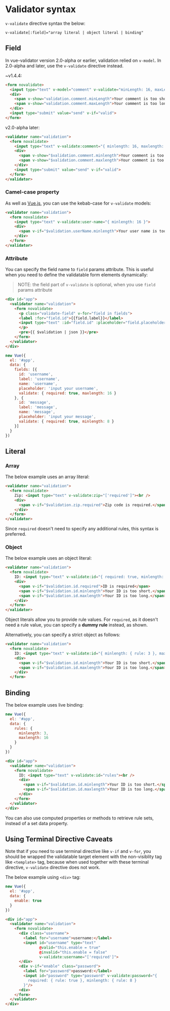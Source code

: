 # Validator syntax
`v-validate` directive syntax the below:

    v-validate[:field]="array literal | object literal | binding"

## Field
In vue-validator version 2.0-alpha or earlier, validation relied on `v-model`. In 2.0-alpha and later, use the `v-validate` directive instead.

~v1.4.4:
```html
<form novalidate>
  <input type="text" v-model="comment" v-validate="minLength: 16, maxLength: 128">
  <div>
    <span v-show="validation.comment.minLength">Your comment is too short.</span>
    <span v-show="validation.comment.maxLength">Your comment is too long.</span>
  </div>
  <input type="submit" value="send" v-if="valid">
</form>
```

v2.0-alpha later:
```html
<validator name="validation">
  <form novalidate>
    <input type="text" v-validate:comment="{ minlength: 16, maxlength: 128 }">
    <div>
      <span v-show="$validation.comment.minlength">Your comment is too short.</span>
      <span v-show="$validation.comment.maxlength">Your comment is too long.</span>
    </div>
    <input type="submit" value="send" v-if="valid">
  </form>
</validator>
```

### Camel-case property
As well as [Vue.js](http://vuejs.org/guide/components.html#camelCase-vs-kebab-case), you can use the kebab-case for `v-validate` models:

```html
<validator name="validation">
  <form novalidate>
    <input type="text" v-validate:user-name="{ minlength: 16 }">
    <div>
      <span v-if="$validation.userName.minlength">Your user name is too short.</span>
    </div>
  </form>
</validator>
```

### Attribute
You can specify the field name to `field` params attribute. This is useful when you need to define the validatable form elements dynamically:

> NOTE: the field part of `v-validate` is optional, when you use `field` params attribute

```html
<div id="app">
  <validator name="validation">
    <form novalidate>
      <p class="validate-field" v-for="field in fields">
      <label :for="field.id">{{field.label}}</label>
      <input type="text" :id="field.id" :placeholder="field.placeholder" :field="field.name" v-validate="field.validate">
      </p>
      <pre>{{ $validation | json }}</pre>
    </form>
  </validator>
</div>
```

```javascript
new Vue({
  el: '#app',
  data: {
    fields: [{
      id: 'username',
      label: 'username',
      name: 'username',
      placeholder: 'input your username',
      validate: { required: true, maxlength: 16 }
    }, {
      id: 'message',
      label: 'message',
      name: 'message',
      placeholder: 'input your message',
      validate: { required: true, minlength: 8 }
    }]
  }
})
```


## Literal

### Array
The below example uses an array literal:

```html
<validator name="validation">
  <form novalidate>
    Zip: <input type="text" v-validate:zip="['required']"><br />
    <div>
      <span v-if="$validation.zip.required">Zip code is required.</span>
    </div>
  </form>
</validator>
```

Since `required` doesn't need to specify any additional rules, this syntax is preferred.


### Object
The below example uses an object literal:

```html
<validator name="validation">
  <form novalidate>
    ID: <input type="text" v-validate:id="{ required: true, minlength: 3, maxlength: 16 }"><br />
    <div>
      <span v-if="$validation.id.required">ID is required</span>
      <span v-if="$validation.id.minlength">Your ID is too short.</span>
      <span v-if="$validation.id.maxlength">Your ID is too long.</span>
    </div>
  </form>
</validator>
```

Object literals allow you to provide rule values. For `required`, as it doesn't need a rule value, you can specify a **dummy rule** instead, as shown.

Alternatively, you can specify a strict object as follows:

```html
<validator name="validation">
  <form novalidate>
    ID: <input type="text" v-validate:id="{ minlength: { rule: 3 }, maxlength: { rule: 16 } }"><br />
    <div>
      <span v-if="$validation.id.minlength">Your ID is too short.</span>
      <span v-if="$validation.id.maxlength">Your ID is too long.</span>
    </div>
  </form>
```

## Binding
The below example uses live binding:

```javascript
new Vue({
  el: '#app',
  data: {
    rules: {
      minlength: 3,
      maxlength: 16
    }
  }
})
```

```html
<div id="app">
  <validator name="validation">
    <form novalidate>
      ID: <input type="text" v-validate:id="rules"><br />
      <div>
        <span v-if="$validation.id.minlength">Your ID is too short.</span>
        <span v-if="$validation.id.maxlength">Your ID is too long.</span>
      </div>
    </form>
  </validator>
</div>
```

You can also use computed properties or methods to retrieve rule sets, instead of a set data property.

## Using Terminal Directive Caveats
Note that if you need to use terminal directive like `v-if` and `v-for`, you should be wrapped the validatable target element with the non-visiblity tag like `<template>` tag, because when used together with these terminal directive, `v-validate` directive does not work.

The below example using `<div>` tag:

```javascript
new Vue({
  el: '#app',
  data: {
    enable: true
  }
})
```

```html
<div id="app">
  <validator name="validation">
    <form novalidate>
      <div class="username">
        <label for="username">username:</label>
        <input id="username" type="text" 
               @valid="this.enable = true" 
               @invalid="this.enable = false" 
               v-validate:username="['required']">
      </div>
      <div v-if="enable" class="password">
        <label for="password">password:</label>
        <input id="password" type="password" v-validate:password="{
          required: { rule: true }, minlength: { rule: 8 }
        }"/>
      <div>
    </form>
  </validator>
</div>
```
